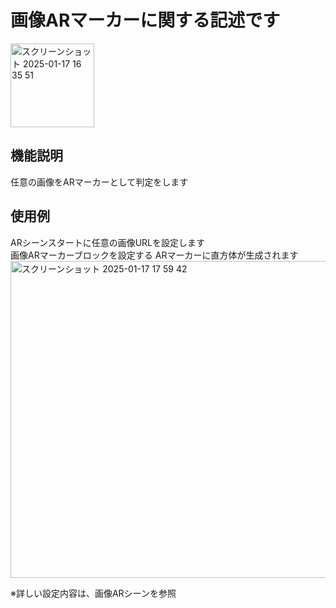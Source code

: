# 画像ARマーカーに関する記述です

<img width="134" alt="スクリーンショット 2025-01-17 16 35 51" src="https://github.com/user-attachments/assets/d1b20fc8-91fa-4909-a278-d2d42a0586d3" />

## 機能説明
任意の画像をARマーカーとして判定をします  

## 使用例
ARシーンスタートに任意の画像URLを設定します  
画像ARマーカーブロックを設定する
ARマーカーに直方体が生成されます  
<img width="507" alt="スクリーンショット 2025-01-17 17 59 42" src="https://github.com/user-attachments/assets/e8534a2c-1169-4b7e-af92-f44425806830" />

※詳しい設定内容は、画像ARシーンを参照
